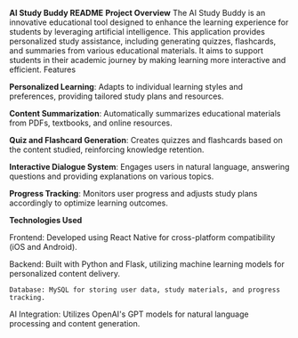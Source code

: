 **AI Study Buddy README**
**Project Overview**
The AI Study Buddy is an innovative educational tool designed to enhance the learning experience for students by leveraging artificial intelligence. This application provides personalized study assistance, including generating quizzes, flashcards, and summaries from various educational materials. It aims to support students in their academic journey by making learning more interactive and efficient.
Features

**Personalized Learning**: Adapts to individual learning styles and preferences, providing tailored study plans and resources.


**Content Summarization**: Automatically summarizes educational materials from PDFs, textbooks, and online resources.


**Quiz and Flashcard Generation**: Creates quizzes and flashcards based on the content studied, reinforcing knowledge retention.


**Interactive Dialogue System**: Engages users in natural language, answering questions and providing explanations on various topics.


**Progress Tracking**: Monitors user progress and adjusts study plans accordingly to optimize learning outcomes.


**Technologies Used**

   Frontend: Developed using React Native for cross-platform compatibility (iOS and Android).

   Backend: Built with Python and Flask, utilizing machine learning models for personalized content delivery.

    Database: MySQL for storing user data, study materials, and progress tracking.


AI Integration: Utilizes OpenAI's GPT models for natural language processing and content generation.
